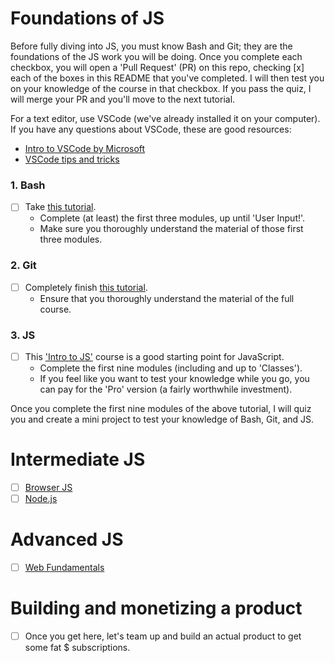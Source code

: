# Foundations of JS
Before fully diving into JS, you must know Bash and Git; they are the foundations of the JS work you will be doing.
Once you complete each checkbox, you will open a 'Pull Request' (PR) on this repo, checking [x] each of the boxes in this README that you've completed.
I will then test you on your knowledge of the course in that checkbox. If you pass the quiz, I will merge your PR and you'll move to the next tutorial.

For a text editor, use VSCode (we've already installed it on your computer). If you have any questions about VSCode, these are good resources:
  - [Intro to VSCode by Microsoft](https://code.visualstudio.com/docs/introvideos/basics)
  - [VSCode tips and tricks](https://github.com/Microsoft/vscode-tips-and-tricks)

### 1. Bash
- [ ] Take [this tutorial](https://ryanstutorials.net/bash-scripting-tutorial/).
  - Complete (at least) the first three modules, up until 'User Input!'.
  - Make sure you thoroughly understand the material of those first three modules.

### 2. Git
- [ ] Completely finish [this tutorial](https://try.github.io/levels/1/challenges/1).
  - Ensure that you thoroughly understand the material of the full course.

### 3. JS
- [ ] This ['Intro to JS'](https://www.codecademy.com/learn/introduction-to-javascript) course is a good starting point for JavaScript.
  - Complete the first nine modules (including and up to 'Classes').
  - If you feel like you want to test your knowledge while you go, you can pay for the 'Pro' version (a fairly worthwhile investment).

Once you complete the first nine modules of the above tutorial, I will quiz you and create a mini project to test your knowledge of Bash, Git, and JS.



# Intermediate JS
- [ ] [Browser JS](https://javascript.info/)
- [ ] [Node.js](https://stackoverflow.com/questions/2353818/how-do-i-get-started-with-node-js)

# Advanced JS
- [ ] [Web Fundamentals](https://developers.google.com/web/fundamentals/)

# Building and monetizing a product
- [ ] Once you get here, let's team up and build an actual product to get some fat $ subscriptions.
